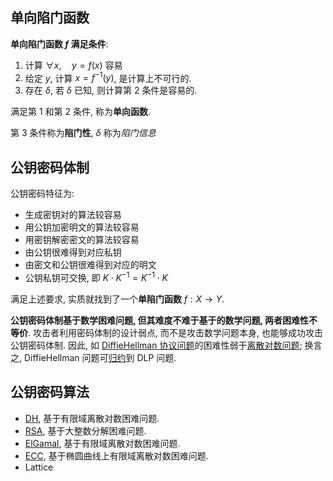 ## 单向陷门函数

**单向陷门函数 $f$ 满足条件**:  
1. 计算 ${} \forall x,\quad y=f(x) {}$ 容易
2. 给定 $y$, 计算 ${} x=f^{-1}(y)$, 是计算上不可行的.
3. 存在 $\delta$, 若 $\delta$ 已知, 则计算第 $2$ 条件是容易的.

满足第 $1$ 和第 $2$ 条件, 称为**单向函数**.

第 $3$ 条件称为**陷门性**, $\delta$ 称为*陷门信息*

## 公钥密码体制

公钥密码特征为:
- 生成密钥对的算法较容易
- 用公钥加密明文的算法较容易
- 用密钥解密密文的算法较容易
- 由公钥很难得到对应私钥
- 由密文和公钥很难得到对应的明文
- 公钥私钥可交换, 即 $K\cdot K^{-1}=K^{-1}\cdot K$

满足上述要求, 实质就找到了一个**单陷门函数** $f: X\to Y$. 

**公钥密码体制基于数学困难问题, 但其难度不难于基于的数学问题, 两者困难性不等价**. 攻击者利用密码体制的设计弱点, 而不是攻击数学问题本身, 也能够成功攻击公钥密码体制. 因此, 如 [DiffieHellman 协议问题](DiffieHellman%20协议.md)的困难性弱于[离散对数问题](/Math/数论/欧拉定理.md); 换言之, DiffieHellman 问题可[归约](../../../Math/计算理论/归约证明法.md)到 DLP 问题.

## 公钥密码算法

- [DH](Security/密码学/公钥密码/DiffieHellman%20协议.md), 基于有限域离散对数困难问题.
- [RSA](RSA/RSA.md), 基于大整数分解困难问题.
- [ElGamal](Security/密码学/公钥密码/ElGamal%20协议.md), 基于有限域离散对数困难问题.
- [ECC](ECC/ECC.md), 基于椭圆曲线上有限域离散对数困难问题.
- Lattice